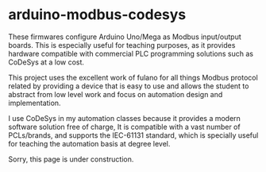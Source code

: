 # arduino-modbus-codesys

These firmwares configure Arduino Uno/Mega as Modbus input/output boards. This is especially useful for teaching purposes, as it provides hardware compatible with commercial PLC programming solutions such as CoDeSys at a low cost.

This project uses the excellent work of fulano for all things Modbus protocol related by providing a device that is easy to use and allows the student to abstract from low level work and focus on automation design and implementation.

I use CoDeSys in my automation classes because it provides a modern software solution free of charge, It is compatible with a vast number of PCLs/brands, and supports the IEC-61131 standard, which is specially useful for teaching the automation basis at degree level.

Sorry, this page is under construction.

